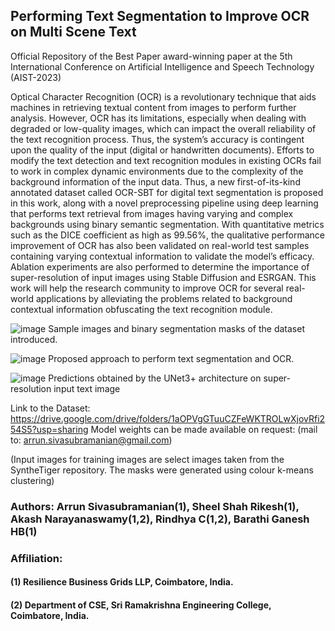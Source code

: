 ## Performing Text Segmentation to Improve OCR on Multi Scene Text

Official Repository of the Best Paper award-winning paper at the 5th International Conference on Artificial Intelligence and Speech Technology (AIST-2023)

Optical Character Recognition (OCR) is a revolutionary technique that aids machines in retrieving textual content from images to perform further analysis. However, OCR has its limitations, especially when dealing with degraded or low-quality images, which can impact the overall reliability of the text recognition process. Thus, the system’s accuracy is contingent upon the quality of the input (digital or handwritten documents). Efforts to modify the text detection and text recognition modules in existing OCRs fail to work in complex dynamic environments due to the complexity of the background information of the input data. Thus, a new first-of-its-kind annotated dataset called OCR-SBT for digital text segmentation is proposed in this work, along with a novel preprocessing pipeline using deep learning that performs text retrieval from images having varying and complex backgrounds using binary semantic segmentation. With quantitative metrics such as the DICE coefficient as high as 99.56%, the qualitative performance improvement of OCR has also been validated on real-world test samples containing varying contextual information to validate the model’s efficacy. Ablation experiments are also performed to determine the importance of super-resolution of input images using Stable Diffusion and ESRGAN. This work will help the research community to improve OCR for several real-world applications by alleviating the problems related to background contextual information obfuscating the text recognition module. 

![image](https://github.com/argon125/OCR_SBT-Performing-Text-Segmentation-to-Improve-OCR/assets/64146402/48d8737d-daaf-45bc-b936-ee63a51208e4)
Sample images and binary segmentation masks of the dataset introduced.

![image](https://github.com/argon125/OCR_SBT-Performing-Text-Segmentation-to-Improve-OCR/assets/64146402/92767323-5ae5-4d8d-b8ca-7c4edd1974a6)
Proposed approach to perform text segmentation and OCR.

![image](https://github.com/argon125/OCR_SBT-Performing-Text-Segmentation-to-Improve-OCR/assets/64146402/7b86b313-359a-4885-95a7-0e950b628097)
Predictions obtained by the UNet3+ architecture on super-resolution input text image

Link to the Dataset: https://drive.google.com/drive/folders/1aOPVgGTuuCZFeWKTROLwXjovRfi254S5?usp=sharing
Model weights can be made available on request: (mail to: arrun.sivasubramanian@gmail.com)

(Input images for training images are select images taken from the SyntheTiger repository. The masks were generated using colour k-means clustering)

### Authors: Arrun Sivasubramanian(1), Sheel Shah Rikesh(1), Akash Narayanaswamy(1,2), Rindhya C(1,2), Barathi Ganesh HB(1)

### Affiliation:

#### (1) Resilience Business Grids LLP, Coimbatore, India.
#### (2) Department of CSE, Sri Ramakrishna Engineering College, Coimbatore, India.
